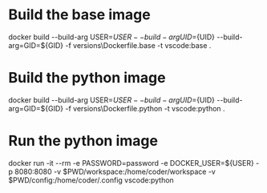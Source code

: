# Build the base image

docker build --build-arg USER=${USER} --build-arg UID=${UID} --build-arg=GID=${GID} -f versions\Dockerfile.base -t vscode:base .

# Build the python image

docker build --build-arg USER=${USER} --build-arg UID=${UID} --build-arg=GID=${GID} -f versions\Dockerfile.python -t vscode:python .

# Run the python image

docker run -it --rm -e PASSWORD=password -e DOCKER_USER=${USER} -p 8080:8080 -v $PWD/workspace:/home/coder/workspace -v $PWD/config:/home/coder/.config vscode:python
